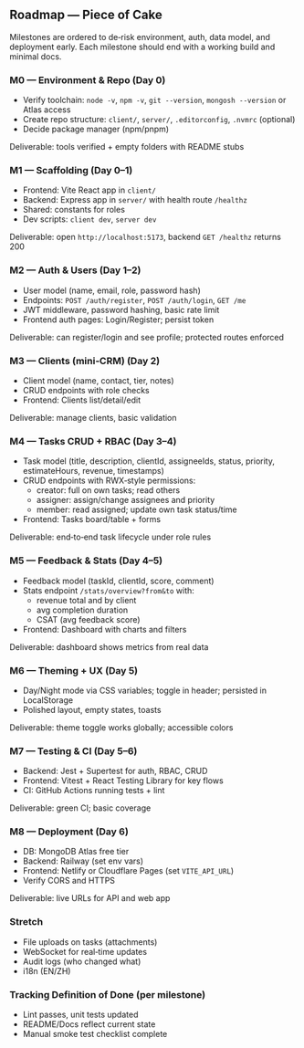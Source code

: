 ## Roadmap — Piece of Cake

Milestones are ordered to de‑risk environment, auth, data model, and deployment early. Each milestone should end with a working build and minimal docs.

### M0 — Environment & Repo (Day 0)
- Verify toolchain: `node -v`, `npm -v`, `git --version`, `mongosh --version` or Atlas access
- Create repo structure: `client/`, `server/`, `.editorconfig`, `.nvmrc` (optional)
- Decide package manager (npm/pnpm)

Deliverable: tools verified + empty folders with README stubs

### M1 — Scaffolding (Day 0–1)
- Frontend: Vite React app in `client/`
- Backend: Express app in `server/` with health route `/healthz`
- Shared: constants for roles
- Dev scripts: `client dev`, `server dev`

Deliverable: open `http://localhost:5173`, backend `GET /healthz` returns 200

### M2 — Auth & Users (Day 1–2)
- User model (name, email, role, password hash)
- Endpoints: `POST /auth/register`, `POST /auth/login`, `GET /me`
- JWT middleware, password hashing, basic rate limit
- Frontend auth pages: Login/Register; persist token

Deliverable: can register/login and see profile; protected routes enforced

### M3 — Clients (mini‑CRM) (Day 2)
- Client model (name, contact, tier, notes)
- CRUD endpoints with role checks
- Frontend: Clients list/detail/edit

Deliverable: manage clients, basic validation

### M4 — Tasks CRUD + RBAC (Day 3–4)
- Task model (title, description, clientId, assigneeIds, status, priority, estimateHours, revenue, timestamps)
- CRUD endpoints with RWX‑style permissions:
  - creator: full on own tasks; read others
  - assigner: assign/change assignees and priority
  - member: read assigned; update own task status/time
- Frontend: Tasks board/table + forms

Deliverable: end‑to‑end task lifecycle under role rules

### M5 — Feedback & Stats (Day 4–5)
- Feedback model (taskId, clientId, score, comment)
- Stats endpoint `/stats/overview?from&to` with:
  - revenue total and by client
  - avg completion duration
  - CSAT (avg feedback score)
- Frontend: Dashboard with charts and filters

Deliverable: dashboard shows metrics from real data

### M6 — Theming + UX (Day 5)
- Day/Night mode via CSS variables; toggle in header; persisted in LocalStorage
- Polished layout, empty states, toasts

Deliverable: theme toggle works globally; accessible colors

### M7 — Testing & CI (Day 5–6)
- Backend: Jest + Supertest for auth, RBAC, CRUD
- Frontend: Vitest + React Testing Library for key flows
- CI: GitHub Actions running tests + lint

Deliverable: green CI; basic coverage

### M8 — Deployment (Day 6)
- DB: MongoDB Atlas free tier
- Backend: Railway (set env vars)
- Frontend: Netlify or Cloudflare Pages (set `VITE_API_URL`)
- Verify CORS and HTTPS

Deliverable: live URLs for API and web app

### Stretch
- File uploads on tasks (attachments)
- WebSocket for real‑time updates
- Audit logs (who changed what)
- i18n (EN/ZH)

### Tracking Definition of Done (per milestone)
- Lint passes, unit tests updated
- README/Docs reflect current state
- Manual smoke test checklist complete


